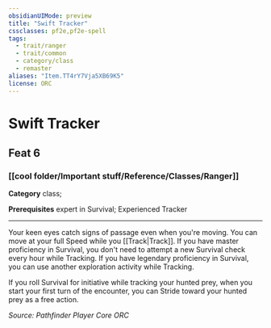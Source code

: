```yaml
---
obsidianUIMode: preview
title: "Swift Tracker"
cssclasses: pf2e,pf2e-spell
tags:
  - trait/ranger
  - trait/common
  - category/class
  - remaster
aliases: "Item.TT4rY7Vja5XB69K5"
license: ORC
---
```

# Swift Tracker
## Feat 6
### [[cool folder/Important stuff/Reference/Classes/Ranger]]

**Category** class; 



**Prerequisites** expert in Survival; Experienced Tracker
* * *
Your keen eyes catch signs of passage even when you're moving. You can move at your full Speed while you [[Track|Track]]. If you have master proficiency in Survival, you don't need to attempt a new Survival check every hour while Tracking. If you have legendary proficiency in Survival, you can use another exploration activity while Tracking.

If you roll Survival for initiative while tracking your hunted prey, when you start your first turn of the encounter, you can Stride toward your hunted prey as a free action.

*Source: Pathfinder Player Core*
*ORC*